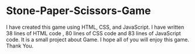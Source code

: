 # Stone-Paper-Scissors-Game
I have created this game using HTML, CSS, and JavaScript. I have written 38 lines of HTML code , 80 lines of CSS code and 83 lines of JavaScript code. It is a small project about Game. I hope all of you will enjoy this game. Thank You.
